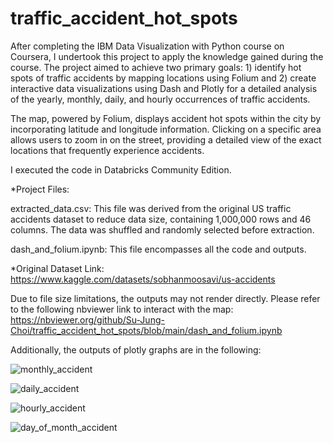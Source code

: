 # traffic_accident_hot_spots

After completing the IBM Data Visualization with Python course on Coursera, I undertook this project to apply the knowledge gained during the course. The project aimed to achieve two primary goals: 1) identify hot spots of traffic accidents by mapping locations using Folium and 2) create interactive data visualizations using Dash and Plotly for a detailed analysis of the yearly, monthly, daily, and hourly occurrences of traffic accidents.

The map, powered by Folium, displays accident hot spots within the city by incorporating latitude and longitude information. Clicking on a specific area allows users to zoom in on the street, providing a detailed view of the exact locations that frequently experience accidents.

I executed the code in Databricks Community Edition.

*Project Files:

extracted_data.csv: This file was derived from the original US traffic accidents dataset to reduce data size, containing 1,000,000 rows and 46 columns. The data was shuffled and randomly selected before extraction.

dash_and_folium.ipynb: This file encompasses all the code and outputs.

*Original Dataset Link: https://www.kaggle.com/datasets/sobhanmoosavi/us-accidents

Due to file size limitations, the outputs may not render directly. Please refer to the following nbviewer link to interact with the map:
https://nbviewer.org/github/Su-Jung-Choi/traffic_accident_hot_spots/blob/main/dash_and_folium.ipynb


Additionally, the outputs of plotly graphs are in the following:

![monthly_accident](https://github.com/Su-Jung-Choi/traffic_accident_hot_spots/assets/88897881/c52a2247-25d9-4c89-8c56-9761b734ac08)

![daily_accident](https://github.com/Su-Jung-Choi/traffic_accident_hot_spots/assets/88897881/b1167ac3-8431-43e6-9770-3ebc81bbb5ec)

![hourly_accident](https://github.com/Su-Jung-Choi/traffic_accident_hot_spots/assets/88897881/979a88db-e4c2-4b13-975d-ca713085ab4a)

![day_of_month_accident](https://github.com/Su-Jung-Choi/traffic_accident_hot_spots/assets/88897881/718447da-a6e2-42d7-8f87-64fa9f235594)
